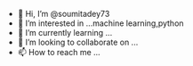 - 👋 Hi, I’m @soumitadey73
- 👀 I’m interested in ...machine learning,python
- 🌱 I’m currently learning ...
- 💞️ I’m looking to collaborate on ...
- 📫 How to reach me ...

<!---
soumitadey73/soumitadey73 is a ✨ special ✨ repository because its `README.md` (this file) appears on your GitHub profile.
You can click the Preview link to take a look at your changes.
--->
